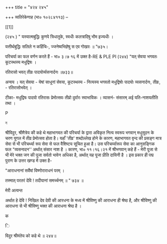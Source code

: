 +++
title = "४२४ २४५"

+++
व्यतिरेकेणाह (भा० १०२८४११३) – 

[[1]]

(२४५ ) " यस्यात्मबुद्धिः कुणपे त्रिधातुके, स्वधीः कलत्रादिषु भौम इज्यधीः । 

यत्तीर्थबुद्धिः सलिले न कर्हिचि-, ज्जनेष्वभिज्ञेषु स एव गोखरः ॥ "७३५। 

परिचर्या का फल वर्णन करते हैं - भा० ३।७ १६ में उक्त है-RE & PLE PI (२४४) "यत् सेवया भगवतः कूटस्थस्य मधुद्विषः । 

रतिरासो भवत् तीव्रः पादयोर्व्यसनार्दनः ॥७३३॥ 

अन्वय । यत् सेवया - येषां साधूनां सेवया, कूटस्थस्य - नित्यस्य भगवतो मधुद्विषोः पादयोः व्यसनार्दनः, तीव्रः, - रतिरासोभवेत् । 

टीका- मधुद्विषः पादयो रतिरासः प्रेमोत्सवः तीव्रो दुर्वारः स्वाभाविकः । व्यासनं- संसारम् अई यति-नाशयतीति तथा । 

P 

ন 

श्रीविदुर, श्रीमैत्रेय की कहे थे महाभागवत की परिचर्या के द्वारा अविकृत नित्य स्वरूप भगवान् मधुसूदन के चरण युगल में तीव्र प्रेमोत्सव होता है। यहाँ 'तीव्र' शब्दोल्लेख होने के कारण, महाभागवत वृन्द की प्रसङ्ग मात्र सेवा से भी परिचर्थ्या रूप सेवा से फल वैशिष्टय सूचित हुआ है। उस परिचर्य्यारूप सेवा का आनुसङ्गिक फल "व्यसनादन'' अर्थात् संसार नाश है । कारण, भा० ११।१६।२१ में श्रीभगवान् कहे हैं - मेरी पूजा से भी मेरे भक्त जन की पूजा सर्वतो भावेन अधिका है, अर्थात् यह पूजा प्रीति दायिनी है । इस प्रकार ही पद्म पुराण के उत्तर खण्ड में उक्त है- 

"आराधनानां सर्वेषां विष्णोराराधनं परम् । 

तस्मात् परतरं देवि ! तदीयानां समर्च्चनम् ॥ " ७३४ ॥ 

मेरी अत्यन्त 

अर्थात हे देवि ! निखिल देव देवी की आरधना के मध्य में श्रीविष्णु की आराधना ही श्रेष्ठ है, और श्रीविष्णु की आराधना से भी श्रीविष्णु भक्त की आराधना श्रेष्ठ है । 

क 

ि 

विदुर श्रीमंतेय को कहे थे ॥ २४४॥ 
